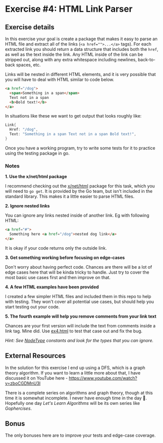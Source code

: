 # Exercise #4: HTML Link Parser

## Exercise details

In this exercise your goal is create a package that makes it easy to parse an HTML file and extract all of the links (`<a href="">...</a>` tags). For each extracted link you should return a data structure that includes both the `href`, as well as the text inside the link. Any HTML inside of the link can be stripped out, along with any extra whitespace including newlines, back-to-back spaces, etc.

Links will be nested in different HTML elements, and it is very possible that you will have to deal with HTML similar to code below.

```html
<a href="/dog">
  <span>Something in a span</span>
  Text not in a span
  <b>Bold text!</b>
</a>
```

In situations like these we want to get output that looks roughly like:

```go
Link{
  Href: "/dog",
  Text: "Something in a span Text not in a span Bold text!",
}
```

Once you have a working program, try to write some tests for it to practice using the testing package in go.


### Notes

**1. Use the x/net/html package**

I recommend checking out the [x/net/html](https://pkg.go.dev/golang.org/x/net/html) package for this task, which you will need to `go get`. It is provided by the Go team, but isn't included in the standard library. This makes it a little easier to parse HTML files.


**2. Ignore nested links**

You can ignore any links nested inside of another link. Eg with following HTML:

```html
<a href="#">
  Something here <a href="/dog">nested dog link</a>
</a>
```

It is okay if your code returns only the outside link.

**3. Get something working before focusing on edge-cases**

Don't worry about having perfect code. Chances are there will be a lot of edge cases here that will be kinda tricky to handle. Just try to cover the most basic use cases first and then improve on that.

**4. A few HTML examples have been provided**

I created a few simpler HTML files and included them in this repo to help with testing. They won't cover all potential use cases, but should help you start testing out your code.


**5. The fourth example will help you remove comments from your link text**

Chances are your first version will include the text from comments inside a link tag. Mine did. Use [ex4.html](ex4.html) to test that case out and fix the bug.

*Hint: See [NodeType](https://pkg.go.dev/golang.org/x/net/html#NodeType) constants and look for the types that you can ignore.*


## External Resources

In the solution for this exercise I end up using a DFS, which is a graph theory algorithm. If you want to learn a little more about that, I have discussed it on YouTube here - <https://www.youtube.com/watch?v=zboCGDMnU3I>

There is a complete series on algorithms and graph theory, though at this time it is somewhat incomplete. I never have enough time in the day 🙁. Hopefully one day *Let's Learn Algorithms* will be its own series like *Gophercises*.

## Bonus

The only bonuses here are to improve your tests and edge-case coverage.